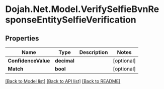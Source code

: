 # Dojah.Net.Model.VerifySelfieBvnResponseEntitySelfieVerification

## Properties

Name | Type | Description | Notes
------------ | ------------- | ------------- | -------------
**ConfidenceValue** | **decimal** |  | [optional] 
**Match** | **bool** |  | [optional] 

[[Back to Model list]](../README.md#documentation-for-models) [[Back to API list]](../README.md#documentation-for-api-endpoints) [[Back to README]](../README.md)

